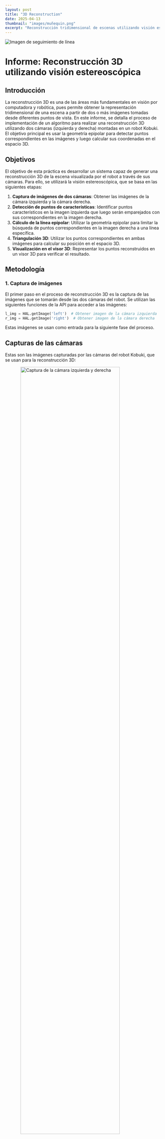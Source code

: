 ```yaml
---
layout: post
title: "3D Reconstruction"
date: 2025-04-13
thumbnail: "images/muñequin.png"
excerpt: "Reconstrucción tridimensional de escenas utilizando visión estereoscópica basada en imágenes obtenidas por un sistema de cámaras."
---
```

![Imagen de seguimiento de línea](/images/muñequin.png)  <!-- Imagen dentro del post -->


# Informe: Reconstrucción 3D utilizando visión estereoscópica

## Introducción

La reconstrucción 3D es una de las áreas más fundamentales en visión por computadora y robótica, pues permite obtener la representación tridimensional de una escena a partir de dos o más imágenes tomadas desde diferentes puntos de vista. En este informe, se detalla el proceso de implementación de un algoritmo para realizar una reconstrucción 3D utilizando dos cámaras (izquierda y derecha) montadas en un robot Kobuki. El objetivo principal es usar la geometría epipolar para detectar puntos correspondientes en las imágenes y luego calcular sus coordenadas en el espacio 3D.

## Objetivos

El objetivo de esta práctica es desarrollar un sistema capaz de generar una reconstrucción 3D de la escena visualizada por el robot a través de sus cámaras. Para ello, se utilizará la visión estereoscópica, que se basa en las siguientes etapas:

1. **Captura de imágenes de dos cámaras**: Obtener las imágenes de la cámara izquierda y la cámara derecha.
2. **Detección de puntos de características**: Identificar puntos característicos en la imagen izquierda que luego serán emparejados con sus correspondientes en la imagen derecha.
3. **Cálculo de la línea epipolar**: Utilizar la geometría epipolar para limitar la búsqueda de puntos correspondientes en la imagen derecha a una línea específica.
4. **Triangulación 3D**: Utilizar los puntos correspondientes en ambas imágenes para calcular su posición en el espacio 3D.
5. **Visualización en el visor 3D**: Representar los puntos reconstruidos en un visor 3D para verificar el resultado.

## Metodología

### 1. Captura de imágenes

El primer paso en el proceso de reconstrucción 3D es la captura de las imágenes que se tomarán desde las dos cámaras del robot. Se utilizan las siguientes funciones de la API para acceder a las imágenes:

```python
l_img = HAL.getImage('left')  # Obtener imagen de la cámara izquierda
r_img = HAL.getImage('right')  # Obtener imagen de la cámara derecha
```

Estas imágenes se usan como entrada para la siguiente fase del proceso.

## Capturas de las cámaras

Estas son las imágenes capturadas por las cámaras del robot Kobuki, que se usan para la reconstrucción 3D:

<img src="/images/camaras.png" alt="Captura de la cámara izquierda y derecha" style="display: block; margin-left: auto; margin-right: auto; width: 80%;"/>


### 2. Detección de puntos de características

El siguiente paso es identificar los puntos de interés en las imágenes. Para este ejercicio, se usa el algoritmo de detección de bordes **Canny** (una técnica común para detectar contornos en imágenes) para detectar las características que se utilizarán en la reconstrucción. Los puntos detectados en la imagen izquierda se considerarán los puntos de interés.

El código utilizado para realizar la detección de bordes es el siguiente:

```python
img = cv2.Canny(l_img, 100, 200)  # Detección de bordes en la imagen izquierda
```

Esto genera una nueva imagen binaria donde los bordes de la escena están representados por píxeles blancos (valor 255) y el resto de la imagen está en negro (valor 0). A partir de esta imagen, se extraen los puntos de interés (píxeles blancos) y se guardan en la lista white_pixels.


```python
white_pixels = []
height = img.shape[0]
width = img.shape[1]
for x in range(width):
    for y in range(height):
        if img[y][x] == 255:  # Si el píxel es blanco (borde detectado)
            white_pixels.append([x, y])  # Añadir el punto a la lista
```

### 3. Cálculo de la línea epipolar

La geometría epipolar nos permite reducir la búsqueda de correspondencias de puntos entre las dos imágenes. Dado un punto en la imagen izquierda, la línea epipolar en la imagen derecha es la única línea donde podemos encontrar el punto correspondiente.

Para calcular la línea epipolar, primero necesitamos obtener el vector de proyección 3D de un punto en la imagen izquierda. Este vector se calcula mediante la función `getProjectionLine()`, que toma el centro de la cámara y el punto en la imagen y lo convierte en un vector en el espacio 3D:

```python
def getProjectionLine(camera_optical_center, pxl, side):
    new_pxl = [pxl[1], pxl[0], 1]  # Convertir el punto a coordenadas de imagen
    cam_2d_point = HAL.graficToOptical(side, new_pxl)  # Transformar a coordenadas ópticas
    pt_3d = HAL.backproject(side, cam_2d_point)  # Proyectar el punto 2D a 3D
    projection_vector = pt_3d[:3] - camera_optical_center  # Calcular el vector de proyección
    return projection_vector
```

Luego, utilizando la proyección 3D, calculamos la línea epipolar en la imagen derecha.


### 4. Emparejamiento de puntos entre las imágenes

Una vez calculadas las líneas epipolares, el siguiente paso es buscar la correspondencia de los puntos entre las imágenes izquierda y derecha. Se utiliza la función `cv2.matchTemplate()` para realizar la correlación entre un bloque de la imagen izquierda (que corresponde a un punto de interés) y una región de la imagen derecha:

```python
match = cv2.matchTemplate(croped, template, cv2.TM_CCOEFF_NORMED)
```

El resultado de esta operación es una matriz de correlación que nos indica qué tan bien coincide la región de la imagen izquierda con la región de la imagen derecha. El punto con la mayor correlación será considerado como el punto correspondiente.

### 5. Triangulación 3D

Con los puntos correspondientes en ambas imágenes, podemos proceder a calcular las coordenadas 3D de los puntos utilizando la técnica de triangulación. En la triangulación, se utilizan las proyecciones de los puntos en ambas cámaras para determinar su ubicación en el espacio 3D.

```python
m, c, _ = np.linalg.lstsq(A.T, b, rcond=None)[0]  # Resolver el sistema de ecuaciones para la triangulación
pt_3d = (m * l_projection_vector) + ((c / 2) * n)
```

### 6. Visualización en el visor 3D
Finalmente, los puntos reconstruidos se visualizan en un visor 3D. Esto se realiza mediante la función GUI.ShowNewPoints(), que acepta un conjunto de puntos en formato [x, y, z, R, G, B]:

```
point = drawPoint(pxl, match, l_cam_pos, r_cam_pos, l_img, r_img, l_projection_vector)
GUI.ShowNewPoints([point])
```

Esto permite ver la reconstrucción 3D de la escena en tiempo real.

## Resultados

Durante la ejecución del algoritmo, el sistema es capaz de detectar puntos de interés en la imagen izquierda y encontrar sus correspondencias en la imagen derecha utilizando las líneas epipolares. A partir de estas correspondencias válidas (con una correlación mayor a 0.80), se realiza una triangulación para estimar la posición de cada punto en el espacio 3D.

En la siguiente imagen se muestra una representación 2D de los resultados obtenidos. En ella se puede ver claramente cómo se han detectado los contornos de los objetos de la escena, y cómo los puntos reconstruidos se visualizan superpuestos en azul. Esta imagen no muestra la nube de puntos 3D como tal, sino una proyección de los puntos sobre la vista de ambas cámaras, lo cual permite verificar visualmente la precisión del emparejamiento y de la reconstrucción:

<img src="/images/2d.png" alt="Reconstrucción 2D con puntos azules" style="width: 80%; display: block; margin: auto;" />

Puede observarse que los puntos en azul siguen los bordes de los objetos principales de la escena, como los personajes, los cubos de letras y el patito de goma. Esto indica que el sistema ha sido capaz de identificar correctamente las zonas con mayor información visual y realizar una reconstrucción precisa en esas regiones.

Este resultado visual es especialmente útil para validar de forma cualitativa el comportamiento del algoritmo: una buena alineación de los puntos azules sobre los objetos originales confirma que el sistema ha encontrado correspondencias correctas y que la triangulación ha sido coherente. Por el contrario, si los puntos azules estuvieran dispersos o mal alineados, indicaría posibles errores en el emparejamiento o ruido en los datos.

Además, esta representación previa a la nube de puntos 3D final también permite comparar cómo se distribuyen los puntos reconstruidos desde la cámara izquierda y la derecha cuando se realiza una reconstrucción bidireccional.


### Estadísticas

- **Número de puntos detectados**: [incluir número de puntos detectados]
- **Puntos reconstruidos con éxito**: [incluir número de puntos reconstruidos con éxito]

**Precisión**: La precisión depende de la calidad de las imágenes y de la exactitud del emparejamiento de los puntos. El sistema es capaz de reconstruir puntos en áreas de alta textura, pero puede tener dificultades en áreas homogéneas o con poca información visual.

## Desafíos y Consideraciones

Algunos de los principales desafíos que se enfrentaron durante el desarrollo de este ejercicio fueron:

- **Correspondencia de puntos**: El algoritmo de `cv2.matchTemplate()` es sensible a las condiciones de iluminación y a las variaciones de los puntos entre las imágenes izquierda y derecha. Las condiciones ideales son aquellas en las que las imágenes están bien alineadas y con buena iluminación.
  
- **Precisión de la triangulación**: Los errores en la correspondencia de los puntos pueden llevar a una triangulación incorrecta, lo que afecta la precisión de la reconstrucción.

- **Tiempo de procesamiento**: A medida que aumenta el número de puntos a reconstruir, el tiempo de procesamiento también aumenta. Esto puede ser un factor limitante si se desea procesar grandes cantidades de puntos en tiempo real.

## Conclusiones

La reconstrucción 3D utilizando visión estereoscópica es un proceso complejo que involucra varios pasos, como la detección de puntos, el emparejamiento de correspondencias y la triangulación. El algoritmo desarrollado fue capaz de reconstruir puntos 3D de la escena con una precisión razonable, aunque se pueden mejorar algunos aspectos, como la precisión del emparejamiento de puntos y la optimización del tiempo de procesamiento.

Para futuras mejoras, se recomienda implementar métodos más avanzados de detección de características y correspondencias, así como técnicas de calibración para corregir posibles distorsiones en las imágenes.

## Video de la reconstrucción 3D

Para visualizar el proceso de la reconstrucción en tiempo real, se ha subido un video a YouTube. En él, se muestra cómo se reconstruyen los puntos y cómo se visualizan en el visor 3D.

<iframe width="560" height="315" src="https://www.youtube.com/embed/EQguswWDk90" frameborder="0" allowfullscreen></iframe>
